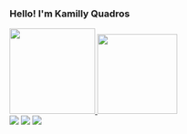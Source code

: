 ### Hello! I'm Kamilly Quadros

<a href="https://github.com/kamilly-quadros">
  <img height="150em" src="https://github-readme-stats.vercel.app/api?username=kamilly-quadros&show_icons=true&theme=omni&include_all_commits=true&count_private=true"/>
  <img height="140em" src="https://github-readme-stats.vercel.app/api/top-langs/?username=kamilly-quadros&layout=compact&langs_count=7&theme=omni"/>



<div>
  <a href="https://instagram.com/virtual_kami" target="_blank"><img src="https://img.shields.io/badge/-Instagram-%23E4405F?style=for-the-badge&logo=instagram&logoColor=white" target="_blank"></a>
  <a href = "mailto:kamiquadros20@gmail.com"><img src="https://img.shields.io/badge/-Gmail-%23333?style=for-the-badge&logo=gmail&logoColor=white" target="_blank"></a>
  <a href="https://www.linkedin.com/in/kamilly-quadros-418554260" target="_blank"><img src="https://img.shields.io/badge/-LinkedIn-%230077B5?style=for-the-badge&logo=linkedin&logoColor=white" target="_blank"></a> 
  
</div>
